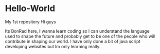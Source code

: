 # Hello-World
My 1st repository
Hi guys 

Its BonRad here, I wanna learn coding so I can understand the language used to shape the future and probably get to be one of the people who will contribute in shaping our world. 
I have only done a bit of java script developing websites but Im only learning really.
